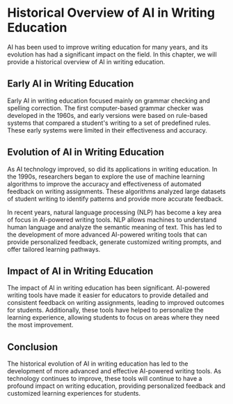 Historical Overview of AI in Writing Education
=================================================================================================

AI has been used to improve writing education for many years, and its evolution has had a significant impact on the field. In this chapter, we will provide a historical overview of AI in writing education.

Early AI in Writing Education
-----------------------------

Early AI in writing education focused mainly on grammar checking and spelling correction. The first computer-based grammar checker was developed in the 1960s, and early versions were based on rule-based systems that compared a student's writing to a set of predefined rules. These early systems were limited in their effectiveness and accuracy.

Evolution of AI in Writing Education
------------------------------------

As AI technology improved, so did its applications in writing education. In the 1990s, researchers began to explore the use of machine learning algorithms to improve the accuracy and effectiveness of automated feedback on writing assignments. These algorithms analyzed large datasets of student writing to identify patterns and provide more accurate feedback.

In recent years, natural language processing (NLP) has become a key area of focus in AI-powered writing tools. NLP allows machines to understand human language and analyze the semantic meaning of text. This has led to the development of more advanced AI-powered writing tools that can provide personalized feedback, generate customized writing prompts, and offer tailored learning pathways.

Impact of AI in Writing Education
---------------------------------

The impact of AI in writing education has been significant. AI-powered writing tools have made it easier for educators to provide detailed and consistent feedback on writing assignments, leading to improved outcomes for students. Additionally, these tools have helped to personalize the learning experience, allowing students to focus on areas where they need the most improvement.

Conclusion
----------

The historical evolution of AI in writing education has led to the development of more advanced and effective AI-powered writing tools. As technology continues to improve, these tools will continue to have a profound impact on writing education, providing personalized feedback and customized learning experiences for students.
